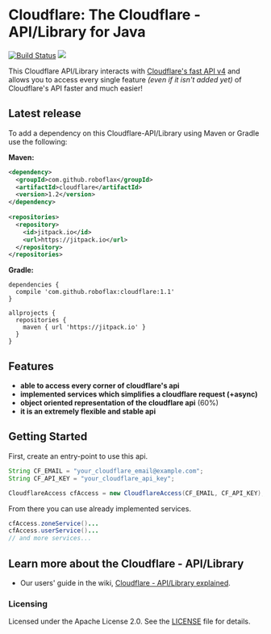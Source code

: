# Cloudflare: The Cloudflare - API/Library for Java

[![Build Status](https://travis-ci.org/RoboFlax/Cloudflare.svg?branch=master)](https://travis-ci.org/RoboFlax/Cloudflare)
[![](https://jitpack.io/v/RoboFlax/Cloudflare.svg)](https://jitpack.io/#RoboFlax/Cloudflare)

This Cloudflare API/Library interacts with [Cloudflare's fast API v4](https://api.cloudflare.com/)
and allows you to access every single feature _(even if it isn't added yet)_ of Cloudflare's API faster and much easier!

## Latest release
To add a dependency on this Cloudflare-API/Library using Maven or Gradle use the following:

**Maven:**
```xml
<dependency>
  <groupId>com.github.roboflax</groupId>
  <artifactId>cloudflare</artifactId>
  <version>1.2</version>
</dependency>
	
<repositories>
  <repository>
    <id>jitpack.io</id>
    <url>https://jitpack.io</url>
  </repository>
</repositories>
```

**Gradle:**
```
dependencies {
  compile 'com.github.roboflax:cloudflare:1.1'
}

allprojects {
  repositories {
    maven { url 'https://jitpack.io' }
  }
}
```

## Features
- **able to access every corner of cloudflare's api**
- **implemented services which simplifies a cloudflare request (+async)**
- **object oriented representation of the cloudflare api** (60%)
- **it is an extremely flexible and stable api**

## Getting Started
First, create an entry-point to use this api.
```java
String CF_EMAIL = "your_cloudflare_email@example.com";
String CF_API_KEY = "your_cloudflare_api_key";

CloudflareAccess cfAccess = new CloudflareAccess(CF_EMAIL, CF_API_KEY);
```
From there you can use already implemented services.
```java
cfAccess.zoneService()...
cfAccess.userService()...
// and more services...
```

## Learn more about the Cloudflare - API/Library

- Our users' guide in the wiki, [Cloudflare - API/Library explained](https://github.com/RoboFlax/Cloudflare/wiki).

### Licensing
Licensed under the Apache License 2.0. See the [LICENSE](LICENSE) file for details.